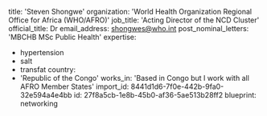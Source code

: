 title: 'Steven Shongwe'
organization: 'World Health Organization Regional Office for Africa (WHO/AFRO)'
job_title: 'Acting Director of the NCD Cluster'
official_title: Dr
email_address: shongwes@who.int
post_nominal_letters: 'MBCHB MSc Public Health'
expertise:
  - hypertension
  - salt
  - transfat
country:
  - 'Republic of the Congo'
works_in: 'Based in Congo but I work with all AFRO Member States'
import_id: 8441d1d6-7f0e-442b-9fa0-32e594a4e4bb
id: 27f8a5cb-1e8b-45b0-af36-5ae513b28ff2
blueprint: networking
